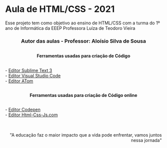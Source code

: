 <h1>Aula de HTML/CSS - 2021</h3>

Esse projeto tem como objetivo ao ensino de HTML/CSS com a turma do 1º ano de Informática da EEEP Professora Luíza de Teodoro Vieira
<h3 align="center">Autor das aulas - Professor: Aloísio Silva de Sousa</h3>

##
<h4 align="center">Ferramentas usadas para criação de Código</h4>

##
<div>
 - <a href="https://www.sublimetext.com/3">Editor Sublime Text 3</a> <br>
 - <a href="https://code.visualstudio.com/download">Editor Visual Studio Code</a> <br>
 - <a href="https://atom.br.uptodown.com/windows">Editor ATom</a>
</div>

##
<h4 align="center">Ferramentas usadas para criação de Código online</h4>

##
<div>
  - <a href="https://codepen.io/">Editor Codepen</a> <br>
  - <a href="https://html-css-js.com/">Editor Html-Css-Js.com</a> <br>
</div>
 <br>
 <br>
<p align="right">"A educação faz o maior impacto que a vida pode enfrentar, vamos juntos nessa jornada"</p>

